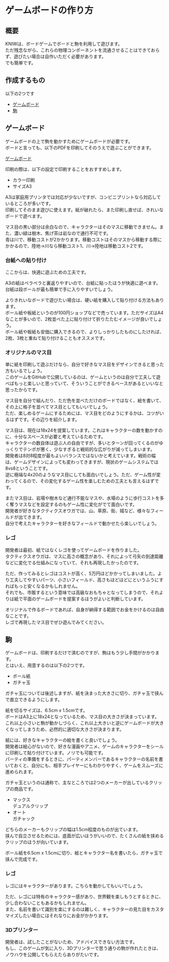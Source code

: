 
# ゲームボードの作り方

## 概要
KNIWは、ボードゲームでボードと駒を利用して遊びます。  
ただ残念ながら、これらの物理コンポーネントを流通させることはできておらず、遊びたい場合は自作いただく必要があります。  
でも簡単です。  

## 作成するもの
以下の2つです  
- [ゲームボード](#ゲームボード)
- [駒](#駒)

## ゲームボード
ゲームボードの上で駒を動かすためにゲームボードが必要です。  
ボードと言っても、以下のPDFを印刷してそのうえで遊ぶことができます。  

[ゲームボード](/docs/play/board_front_frame.pdf)

印刷の際は、以下の設定で印刷することをおすすめします。  
- カラー印刷  
- サイズA3  

A3は家庭用プリンタでは対応が少ないですが、コンビニプリントなら対応しているところが多いです。  
印刷してそのまま遊びに使えます。紙が破れたら、また印刷し直せば、きれいなボードで遊べます。  

マス目の黒い部分は余白なので、キャラクターはそのマスに移動できません。また、濃い緑は樹木、焦げ茶は岩なので通行不可です。  
青は川で、移動コストが2かかります。移動コストはそのマスから移動する際にかかるので、陸地->川なら移動コスト1、川->陸地は移動コスト2です。  

### 台紙への貼り付け
ここからは、快適に遊ぶための工夫です。  

A3の紙はペラペラと裏返りやすいので、台紙に貼ったほうが快適に遊べます。  
台紙は段ボールが最も簡単で手に入りやすいでしょう。  

よりきれいなボードで遊びたい場合は、硬い紙を購入して貼り付ける方法もあります。  
ボール紙や板紙というのが100円ショップなどで売っています。ただサイズはA4なことが多いので、2枚並べた上に貼り付けて折りたたむイメージが良いでしょう。  
ボール紙や板紙も安価に購入できるので、よりしっかりしたものにしたければ、2枚、3枚と重ねて貼り付けることもオススメです。  

### オリジナルのマス目
単に紙を印刷して遊ぶだけなら、自分で好きなマス目をデザインできると思った方もいるでしょう。  
このゲームをGitHubで公開しているのは、ゲームというのは自分で工夫して遊べばもっと楽しいと思っていて、そういうことができるベースがあるといいなと思ったからです。  

マス目を自分で組んだり、ただ色を並べただけのボードではなく、絵を書いて、その上に格子を並べてマス目としてもいいでしょう。  
ただ、楽しめるゲームにするためには、マス目をどのようにするかは、コツがいるはずです。その辺りを紹介します。  

マス目は、現在は18x24を提案しています。これはキャラクターの数を動かすのに、十分なスペースが必要と考えているためです。  
キャラクターの数自体は遊ぶ人の自由ですが、多いとターンが回ってくるのがゆっくりでテンポが悪く、少なすぎると戦術的な広がりが減ってしまいます。  
開発者は8対8程度が最もよいバランスではないかと考えています。戦術の幅は、ゲームデザインによっても変わってきますが、現状のゲームシステムでは8vs8ということです。  
逆に極端な4x20のようなマス目にしても面白いでしょう。ただ、ゲーム性が変わってくるので、その変化するゲーム性を楽しむための工夫とも言えるはずです。  

またマス目は、岩場や樹木など通行不能なマスや、水場のように歩行コストを多く奪うマスなどを設定するのもゲーム性に変化がでて面白いです。  
開発者が好きなタクティクスオウガでは、山、草原、街、城など、様々なフィールドが出てきます。  
自分で考えたキャラクターを好きなフィールドで動かせたら楽しいでしょう。  

### レゴ
開発者は最初、紙ではなくレゴを使ってゲームボードを作りました。  
タクティクスオウガは、マスに高さの概念があり、それによって弓矢の到達距離などに変化でる仕組みになっていて、それも再現したかったのです。  

ただ、作ってみるとレゴはコストが高く、5万円ほどかかってしまいました。より工夫してやすいパーツ、小さいフィールド、高さもほどほどにというふうにすればもっと安くなるかもしれません。  
それでも、市販するという意味では高級なおもちゃとなってしまうので、それよりは紙で平面のゲームボードを提案するほうがよいと判断しています。  

オリジナルで作るボードであれば、自身が納得する範囲でお金をかけるのは自由なことです。  
レゴで再現したマス目でぜひ遊んでみてください。  

## 駒
ゲームボードは、印刷するだけで済むのですが、駒はもう少し手間がかかります。  
とはいえ、用意するのは以下の2つです。

- ボール紙
- ガチャ玉

ガチャ玉については後述しますが、紙を決まった大きさに切り、ガチャ玉で挟んで直立できるようにします。  

紙を切るサイズは、6.5cm x 1.5cmです。  
ボードはA3上に18x24となっているため、マス目の大きさが決まっています。  
これ以上小さいと駒が動かしづらく、これ以上大きいと逆にゲームボードが大きくなってしまうため、必然的に適切な大きさが決まります。  

紙には、好きなキャラクターの絵を書くと良いでしょう。  
開発者は絵心がないので、好きな漫画やアニメ、ゲームのキャラクターをシールに印刷して貼り付けています。ノリでも可能です。  
パーティの準備をするときに、パーティメンバーであるキャラクターの名前を書いておくと、自分にも、相手プレイヤーにもわかりやすく、ゲームをスムーズに進められます。  

ガチャ玉というのは通称で、主なところでは2つのメーカーが出しているクリップの商品です。  
- マックス  
  デュアルクリップ  
- オート  
  ガチャック  

どちらのメーカーもクリップの幅は1.5cm程度のものが出ています。  
挟んで自立させるためには、底面が広いほうがいいので、たくさんの紙を挟めるクリップのほうが向いています。  

ボール紙を6.5cm x 1.5cmに切り、絵とキャラクター名を書いたら、ガチャ玉で挟んで完成です。  

### レゴ
レゴにはキャラクターがあります。こちらを動かしてもいいでしょう。  

ただ、レゴには特有のキャラクター感があり、世界観を楽しもうとするときに、少し合わないこともあるかもしれません。  
また、名前を書いて識別を楽にするのは難しく、キャラクターの見た目をカスタマイズしたい場合にはそれなりにお金がかかります。  

### 3Dプリンター
開発者は、試したことがないため、アドバイスできない方法です。  
もし、このゲームが気に入り、3Dプリンターで思う通りの駒が作れたときは、ノウハウを公開してもらえたらありがたいです。  

